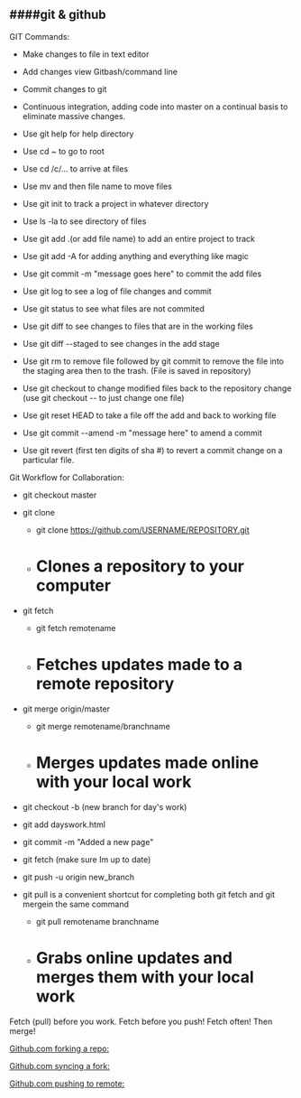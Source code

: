 ####git & github
---
GIT Commands:

- Make changes to file in text editor
- Add changes view Gitbash/command line
- Commit changes to git
- Continuous integration, adding code into master on a continual basis to eliminate massive changes.

- Use git help for help directory
- Use cd ~ to go to root
- Use cd /c/... to arrive at files
- Use mv and then file name to move files
- Use git init to track a project in whatever directory
- Use ls -la to see directory of files
- Use git add .(or add file name) to add an entire project to track
- Use git add -A for adding anything and everything like magic
- Use git commit -m "message goes here" to commit the add files
- Use git log to see a log of file changes and commit
- Use git status to see what files are not commited
- Use git diff to see changes to files that are in the working files
- Use git diff --staged to see changes in the add stage
- Use git rm <file> to remove file followed by git commit to remove the file into the staging area then to the trash. (File is saved in repository)
- Use git checkout to change modified files back to the repository change (use git checkout -- <file>  to just change one file)
- Use git reset HEAD <file> to take a file off the add and back to working file
- Use git commit --amend -m "message here" to amend a commit
- Use git revert (first ten digits of sha #) to revert a commit change on a particular file.

Git Workflow for Collaboration:

- git checkout master
- git clone

    - git clone https://github.com/USERNAME/REPOSITORY.git
    - # Clones a repository to your computer

- git fetch

    - git fetch remotename
    - # Fetches updates made to a remote repository

- git merge origin/master

    - git merge remotename/branchname
    - # Merges updates made online with your local work

- git checkout -b (new branch for day's work)
- git add dayswork.html
- git commit -m "Added a new page"
- git fetch (make sure Im up to date)
- git push -u origin new_branch
- git pull is a convenient shortcut for completing both git fetch and git mergein the same command

    - git pull remotename branchname
    - # Grabs online updates and merges them with your local work

Fetch (pull) before you work. Fetch before you push! Fetch often! Then merge!

[Github.com forking a repo:](https://help.github.com/articles/fork-a-repo/)

[Github.com syncing a fork:](https://help.github.com/articles/syncing-a-fork/)

[Github.com pushing to remote:](https://help.github.com/articles/pushing-to-a-remote/)
